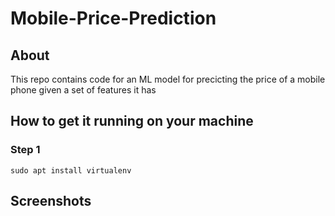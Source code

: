 # Mobile-Price-Prediction
## About  
This repo contains code for an ML model for precicting the price of a mobile phone given a set of features it has
## How to get it running on your machine  
### Step 1
`sudo apt install virtualenv`
## Screenshots  

